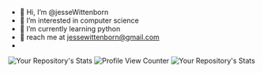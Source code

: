 - 👋 Hi, I’m @jesseWittenborn
- 👀 I’m interested in computer science
- 🌱 I’m currently learning python
- 💞️ reach me at jessewittenborn@gmail.com
- 
![Your Repository's Stats](https://github-readme-stats.vercel.app/api/top-langs/?username=jesseWittenborn&theme=blue-green) ![Profile View Counter](https://komarev.com/ghpvc/?username=jesseWittenborn) ![Your Repository's Stats](https://github-readme-stats.vercel.app/api?username=jesseWittenborn&show_icons=true)
